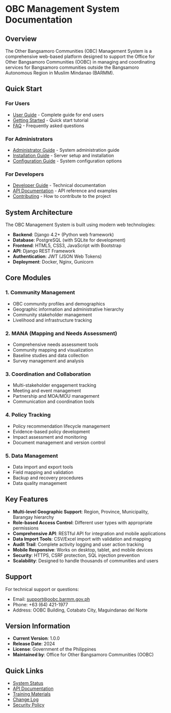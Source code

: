 # OBC Management System Documentation

## Overview

The Other Bangsamoro Communities (OBC) Management System is a comprehensive web-based platform designed to support the Office for Other Bangsamoro Communities (OOBC) in managing and coordinating services for Bangsamoro communities outside the Bangsamoro Autonomous Region in Muslim Mindanao (BARMM).

## Quick Start

### For Users
- [User Guide](user-guide/README.md) - Complete guide for end users
- [Getting Started](user-guide/getting-started.md) - Quick start tutorial
- [FAQ](user-guide/faq.md) - Frequently asked questions

### For Administrators
- [Administrator Guide](admin-guide/README.md) - System administration guide
- [Installation Guide](admin-guide/installation.md) - Server setup and installation
- [Configuration Guide](admin-guide/configuration.md) - System configuration options

### For Developers
- [Developer Guide](developer-guide/README.md) - Technical documentation
- [API Documentation](api/README.md) - API reference and examples
- [Contributing](CONTRIBUTING.md) - How to contribute to the project

## System Architecture

The OBC Management System is built using modern web technologies:

- **Backend**: Django 4.2+ (Python web framework)
- **Database**: PostgreSQL (with SQLite for development)
- **Frontend**: HTML5, CSS3, JavaScript with Bootstrap
- **API**: Django REST Framework
- **Authentication**: JWT (JSON Web Tokens)
- **Deployment**: Docker, Nginx, Gunicorn

## Core Modules

### 1. Community Management
- OBC community profiles and demographics
- Geographic information and administrative hierarchy
- Community stakeholder management
- Livelihood and infrastructure tracking

### 2. MANA (Mapping and Needs Assessment)
- Comprehensive needs assessment tools
- Community mapping and visualization
- Baseline studies and data collection
- Survey management and analysis

### 3. Coordination and Collaboration
- Multi-stakeholder engagement tracking
- Meeting and event management
- Partnership and MOA/MOU management
- Communication and coordination tools

### 4. Policy Tracking
- Policy recommendation lifecycle management
- Evidence-based policy development
- Impact assessment and monitoring
- Document management and version control

### 5. Data Management
- Data import and export tools
- Field mapping and validation
- Backup and recovery procedures
- Data quality management

## Key Features

- **Multi-level Geographic Support**: Region, Province, Municipality, Barangay hierarchy
- **Role-based Access Control**: Different user types with appropriate permissions
- **Comprehensive API**: RESTful API for integration and mobile applications
- **Data Import Tools**: CSV/Excel import with validation and mapping
- **Audit Trail**: Complete activity logging and user action tracking
- **Mobile Responsive**: Works on desktop, tablet, and mobile devices
- **Security**: HTTPS, CSRF protection, SQL injection prevention
- **Scalability**: Designed to handle thousands of communities and users

## Support

For technical support or questions:

- Email: support@oobc.barmm.gov.ph
- Phone: +63 (64) 421-1977
- Address: OOBC Building, Cotabato City, Maguindanao del Norte

## Version Information

- **Current Version**: 1.0.0
- **Release Date**: 2024
- **License**: Government of the Philippines
- **Maintained by**: Office for Other Bangsamoro Communities (OOBC)

## Quick Links

- [System Status](https://status.obc.barmm.gov.ph)
- [API Documentation](https://api.obc.barmm.gov.ph/docs)
- [Training Materials](training/README.md)
- [Change Log](CHANGELOG.md)
- [Security Policy](SECURITY.md)